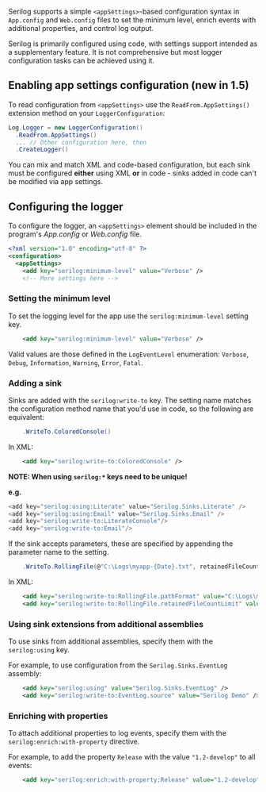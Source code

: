 Serilog supports a simple `<appSettings>`-based configuration syntax in `App.config` and `Web.config` files to set the minimum level, enrich events with additional properties, and control log output.

Serilog is primarily configured using code, with settings support intended as a supplementary feature. It is not comprehensive but most logger configuration tasks can be achieved using it.

## Enabling app settings configuration (new in 1.5)

To read configuration from `<appSettings>` use the `ReadFrom.AppSettings()` extension method on your `LoggerConfiguration`:

```csharp
Log.Logger = new LoggerConfiguration()
  .ReadFrom.AppSettings()
  ... // Other configuration here, then
  .CreateLogger()
```

You can mix and match XML and code-based configuration, but each sink must be configured **either** using XML **or** in code - sinks added in code can't be modified via app settings.

## Configuring the logger

To configure the logger, an `<appSettings>` element should be included in the program's _App.config_ or _Web.config_ file.

```xml
<?xml version="1.0" encoding="utf-8" ?>
<configuration>
  <appSettings>
    <add key="serilog:minimum-level" value="Verbose" />
    <!-- More settings here -->
```

### Setting the minimum level

To set the logging level for the app use the `serilog:minimum-level` setting key. 

```xml
    <add key="serilog:minimum-level" value="Verbose" />
```

Valid values are those defined in the `LogEventLevel` enumeration: `Verbose`, `Debug`, `Information`, `Warning`, `Error`, `Fatal`.

### Adding a sink

Sinks are added with the `serilog:write-to` key. The setting name matches the configuration method name that you'd use in code, so the following are equivalent:

```csharp
    .WriteTo.ColoredConsole()
```

In XML:

```xml
    <add key="serilog:write-to:ColoredConsole" />
```

**NOTE: When using `serilog:*` keys need to be unique!**

**e.g.**
```csharp
<add key="serilog:using:Literate" value="Serilog.Sinks.Literate" />
<add key="serilog:using:Email" value="Serilog.Sinks.Email" />
<add key="serilog:write-to:LiterateConsole"/>
<add key="serilog:write-to:Email"/>
```
If the sink accepts parameters, these are specified by appending the parameter name to the setting.

```csharp
    .WriteTo.RollingFile(@"C:\Logs\myapp-{Date}.txt", retainedFileCountLimit: 10)
```

In XML:

```xml
    <add key="serilog:write-to:RollingFile.pathFormat" value="C:\Logs\myapp-{Date}.txt" />
    <add key="serilog:write-to:RollingFile.retainedFileCountLimit" value="10" />
```

### Using sink extensions from additional assemblies

To use sinks from additional assemblies, specify them with the `serilog:using` key.

For example, to use configuration from the `Serilog.Sinks.EventLog` assembly:

```xml 
    <add key="serilog:using" value="Serilog.Sinks.EventLog" />
    <add key="serilog:write-to:EventLog.source" value="Serilog Demo" />
```

### Enriching with properties

To attach additional properties to log events, specify them with the `serilog:enrich:with-property` directive.

For example, to add the property `Release` with the value `"1.2-develop"` to all events:

```xml 
    <add key="serilog:enrich:with-property:Release" value="1.2-develop" />
```

